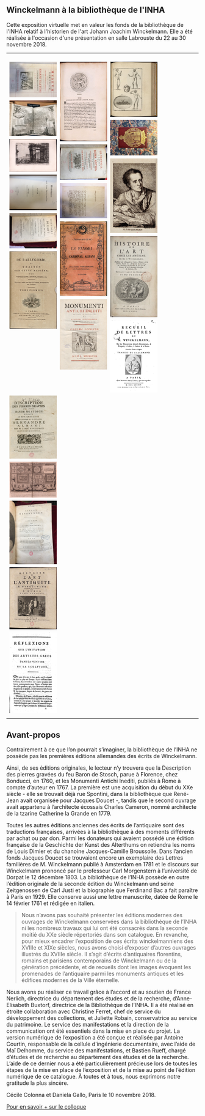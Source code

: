 ## Winckelmann à la bibliothèque de l'INHA

Cette exposition virtuelle met en valeur les fonds de la bibliothèque de l'INHA relatif à l'historien de l'art Johann Joachim Winckelmann.
Elle a été réalisée à l'occasion d'une présentation en salle Labrouste du 22 au 30 novembre 2018.

---

<div class="row">
  <div class="column">
    <a href="./document1.html"><img src="./img/doc1/doc1_1.jpg"></a>
    <a href="./document5.html"><img src="./img/doc5/doc5_1.jpg"></a>
    <a href="./document9.html"><img src="./img/doc9/doc9_1.jpg"></a>
    <a href="./document13.html"><img src="./img/doc13/doc13_1.jpg"></a>
    <a href="./document17.html"><img src="./img/doc17/doc17_1.jpg"></a>
    <a href="./document21.html"><img src="./img/doc21/doc21_1.jpg"></a>

  </div>
  <div class="column">
  <a href="./document2.html"><img src="./img/doc2/doc2_1.jpg"></a>
  <a href="./document6.html"><img src="./img/doc6/doc6_1.jpg"></a>
  <a href="./document10.html"><img src="./img/doc10/doc10_1.jpg"></a>
  <a href="./document14.html"><img src="./img/doc14/doc14_1.jpg"></a>
  <a href="./document18.html"><img src="./img/doc18/doc18_1.jpg"></a>

  </div>
  <div class="column">
  <a href="./document3.html"><img src="./img/doc3/doc3_1.jpg"></a>
  <a href="./document7.html"><img src="./img/doc7/doc7_1.jpg"></a>
  <a href="./document11.html"><img src="./img/doc11/doc11_1.jpg"></a>
  <a href="./document15.html"><img src="./img/doc15/doc15_1.jpg"></a>
  <a href="./document19.html"><img src="./img/doc19/doc19_1.jpg"></a>

  </div>
  <div class="column">
  <a href="./document4.html"><img src="./img/doc4/doc4_1.jpg"></a>
  <a href="./document8.html"><img src="./img/doc8/doc8_1.jpg"></a>
  <a href="./document12.html"><img src="./img/doc12/doc12_1.jpg"></a>
  <a href="./document16.html"><img src="./img/doc16/doc16_1.jpg"></a>
  <a href="./document20.html"><img src="./img/doc20/doc20_1.jpg"></a>

  </div>
</div>

---


## Avant-propos

Contrairement à ce que l’on pourrait s’imaginer, la bibliothèque de l’INHA ne possède pas les premières éditions allemandes des écrits de Winckelmann.

Ainsi, de ses éditions originales, le lecteur n’y trouvera que la Description des pierres gravées du feu Baron de Stosch, parue à Florence, chez Bonducci, en 1760, et les Monumenti Antichi Inediti, publiés à Rome à compte d’auteur en 1767.
 La première est une acquisition du début du XXe siècle - elle se trouvait déjà rue Spontini, dans la bibliothèque que René-Jean avait organisée pour Jacques Doucet -, tandis que le second ouvrage avait appartenu à l’architecte écossais Charles Cameron, nommé architecte de la tzarine Catherine la Grande en 1779.

 Toutes les autres éditions anciennes des écrits de l’antiquaire sont des traductions françaises, arrivées à la bibliothèque à des moments différents par achat ou par don. Parmi les donateurs qui avaient possédé une édition française de la Geschichte der Kunst des Alterthums on retiendra les noms de Louis Dimier et du chanoine Jacques-Camille Broussolle. Dans l’ancien fonds Jacques Doucet se trouvaient encore un exemplaire des Lettres familières de M. Winckelmann publié à Amsterdam en 1781 et le discours sur Winckelmann prononcé par le professeur Carl Morgenstern à l’université de Dorpat le 12 décembre 1803. La bibliothèque de l’INHA possède en outre l’édition originale de la seconde édition du Winckelmann und seine Zeitgenossen de Carl Justi et la biographie que Ferdinand Bac a fait paraître à Paris en 1929. Elle conserve aussi une lettre manuscrite, datée de Rome le 14 février 1761 et rédigée en italien.

> Nous n’avons pas souhaité présenter les éditions modernes des ouvrages de Winckelmann conservées dans la bibliothèque de l’INHA ni les nombreux travaux qui lui ont été consacrés dans la seconde moitié du XXe siècle répertoriés dans son catalogue. En revanche, pour mieux encadrer l’exposition de ces écrits winckelmanniens des XVIIIe et XIXe siècles, nous avons choisi d’exposer d’autres ouvrages illustrés du XVIIIe siècle. Il s’agit d’écrits d’antiquaires florentins, romains et parisiens contemporains de Winckelmann ou de la génération précédente, et de recueils dont les images évoquent les promenades de l’antiquaire parmi les monuments antiques et les édifices modernes de la Ville éternelle.

Nous avons pu réaliser ce travail grâce à l’accord et au soutien de France Nerlich, directrice du département des études et de la recherche, d’Anne-Elisabeth Buxtorf, directrice de la Bibliothèque de l’INHA. Il a été réalisé en étroite collaboration avec Christine Ferret, chef de service du développement des collections, et Juliette Robain, conservatrice au service du patrimoine. Le service des manifestations et la direction de la communication ont été essentiels dans la mise en place du projet. La version numérique de l’exposition a été conçue et réalisée par Antoine Courtin, responsable de la cellule d'ingénierie documentaire, avec l’aide de Maï Delhomme, du service des manifestations, et Bastien Rueff, chargé d’études et de recherche au département des études et de la recherche. L’aide de ce dernier nous a été particulièrement précieuse lors de toutes les étapes de la mise en place de l’exposition et de la mise au point de l’édition numérique de ce catalogue. À toutes et à tous, nous exprimons notre gratitude la plus sincère.

Cécile Colonna et Daniela Gallo, Paris le 10 novembre 2018.

[Pour en savoir + sur le colloque](https://www.inha.fr/fr/agenda/parcourir-par-annee/en-2018/novembre-2018/winckelmann-et-l-uvre-d-art-materiaux-et-types.html)

<style type="text/css">
.row {
  display: flex;
  flex-wrap: wrap;
  padding: 0 4px;
}

/* Create four equal columns that sits next to each other */
.column {
  flex: 25%;
  max-width: 25%;
  padding: 0 4px;
}

.column img {
  margin-top: 8px;
  vertical-align: middle;
}

/* Responsive layout - makes a two column-layout instead of four columns */
@media screen and (max-width: 800px) {
  .column {
    flex: 50%;
    max-width: 50%;
  }
}

/* Responsive layout - makes the two columns stack on top of each other instead of next to each other */
@media screen and (max-width: 600px) {
  .column {
    flex: 100%;
    max-width: 100%;
  }
}
</style>
